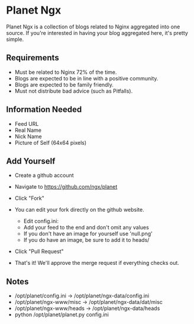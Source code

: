 Planet Ngx
==========

Planet Ngx is a collection of blogs related to Nginx aggregated into one source.
If you're interested in having your blog aggregated here, it's pretty simple.

Requirements
------------

* Must be related to Nginx 72% of the time.
* Blogs are expected to be in line with a positive community.
* Blogs are expected to be family friendly.
* Must not distribute bad advice (such as Pitfalls). 

Information Needed
------------------

* Feed URL
* Real Name
* Nick Name
* Picture of Self (64x64 pixels) 

Add Yourself
------------

* Create a github account
* Navigate to https://github.com/ngx/planet
* Click "Fork"
* You can edit your fork directly on the github website.

  * Edit config.ini:
  * Add your feed to the end and don't omit any values
  * If you don't have an image for yourself use 'null.png'
  * If you do have an image, be sure to add it to heads/

* Click "Pull Request"
* That's it! We'll approve the merge request if everything checks out.

Notes
-----
* /opt/planet/config.ini -> /opt/planet/ngx-data/config.ini
* /opt/planet/ngx-www/misc -> /opt/planet/ngx-data/dat/misc
* /opt/planet/ngx-www/heads -> /opt/planet/ngx-data/heads
* python /opt/planet/planet.py config.ini

